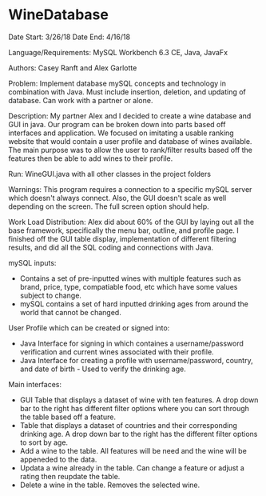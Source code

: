 # WineDatabase

Date Start: 3/26/18 
Date End: 4/16/18

Language/Requirements: MySQL Workbench 6.3 CE, Java, JavaFx

Authors: Casey Ranft and Alex Garlotte

Problem: Implement database mySQL concepts and technology in combination with Java. Must include insertion, deletion, and updating of database. Can work with a partner or alone.

Description: My partner Alex and I decided to create a wine database and GUI in java. Our program can be broken down into parts based off interfaces and application. We focused on imitating a usable ranking website that would contain a user profile and database of wines available. The main purpose was to allow the user to rank/filter results based off the features then be able to add wines to their profile.

Run: WineGUI.java with all other classes in the project folders

Warnings: This program requires a connection to a specific mySQL server which doesn't always connect. Also, the GUI doesn't scale as well depending on the screen. The full screen option should help.

Work Load Distribution: Alex did about 60% of the GUI by laying out all the base framework, specifically the menu bar, outline, and profile page. I finished off the GUI table display, implementation of different filtering results, and did all the SQL coding and connections with Java.

mySQL inputs:
- Contains a set of pre-inputted wines with multiple features such as brand, price, type, compatiable food, etc which have some values subject to change.
- mySQL contains a set of hard inputted drinking ages from around the world that cannot be changed.

User Profile which can be created or signed into:
- Java Interface for signing in which containes a username/password verification and current wines associated with their profile.
- Java Interface for creating a profile with username/password, country, and date of birth - Used to verify the drinking age.

Main interfaces:
- GUI Table that displays a dataset of wine with ten features. A drop down bar to the right has different filter options where you can sort through the table based off a feature.
- Table that displays a dataset of countries and their corresponding drinking age. A drop down bar to the right has the different filter options to sort by age.
- Add a wine to the table. All features will be need and the wine will be appeneded to the data.
- Updata a wine already in the table. Can change a feature or adjust a rating then reupdate the table.
- Delete a wine in the table. Removes the selected wine.

